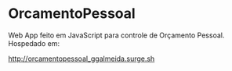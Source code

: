 # OrcamentoPessoal
Web App feito em JavaScript para controle de Orçamento Pessoal. Hospedado em: 

http://orcamentopessoal_ggalmeida.surge.sh
